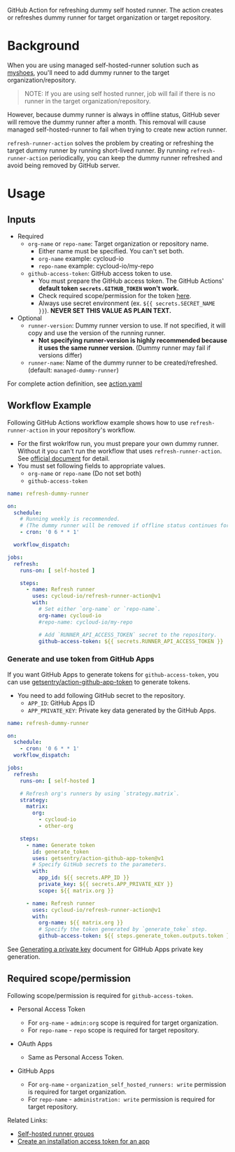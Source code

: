 GitHub Action for refreshing dummy self hosted runner.
The action creates or refreshes dummy runner for target organization or target repository.

# Background

When you are using managed self-hosted-runner solution such as [myshoes](https://github.com/whywaita/myshoes), you'll need to add dummy runner to the target organization/repository.

> NOTE: If you are using self hosted runner, job will fail if there is no runner in the target organization/repository.

However, because dummy runner is always in offline status, GitHub sever will remove the dummy runner after a month. This removal will cause managed self-hosted-runner to fail when trying to create new action runner.

`refresh-runner-action` solves the problem by creating or refreshing the target dummy runner by running short-lived runner. By running `refresh-runner-action` periodically, you can keep the dummy runner refreshed and avoid being removed by GitHub server.


# Usage

## Inputs

- Required
  - `org-name` or `repo-name`: Target organization or repository name.
      - Either name must be specified. You can't set both.
      - `org-name` example: cycloud-io
      - `repo-name` example: cycloud-io/my-repo
  - `github-access-token`: GitHub access token to use.
      - You must prepare the GitHub access token. The GitHub Actions' **default token `secrets.GITHUB_TOKEN` won't work.**
      - Check required scope/permission for the token [here](#required-scopepermission).
      - Always use secret environment (ex. `${{ secrets.SECRET_NAME }}`). **NEVER SET THIS VALUE AS PLAIN TEXT.**
- Optional
  - `runner-version`: Dummy runner version to use. If not specified, it will copy and use the version of the running runner.
      - **Not specifying runner-version is highly recommended because it uses the same runner version**. (Dummy runner may fail if versions differ)
  - `runner-name`: Name of the dummy runner to be created/refreshed. (default: `managed-dummy-runner`)

For complete action definition, see [action.yaml](./action.yaml)

## Workflow Example

Following GitHub Actions workflow example shows how to use `refresh-runner-action` in your repository's workflow.

- For the first wokrlfow run, you must prepare your own dummy runner. Without it you can't run the workflow that uses `refresh-runner-action`. See [official document](https://docs.github.com/en/enterprise-server@3.0/actions/hosting-your-own-runners/adding-self-hosted-runners) for detail.
- You must set following fields to appropriate values.
    - `org-name` or `repo-name` (Do not set both)
    - `github-access-token`

```yaml
name: refresh-dummy-runner

on:
  schedule:
    # Running weekly is recommended. 
    # (The dummy runner will be removed if offline status continues for a month)
    - cron: '0 6 * * 1'

  workflow_dispatch:

jobs:
  refresh:
    runs-on: [ self-hosted ]

    steps:
      - name: Refresh runner
        uses: cycloud-io/refresh-runner-action@v1
        with:
          # Set either `org-name` or `repo-name`.
          org-name: cycloud-io
          #repo-name: cycloud-io/my-repo

          # Add `RUNNER_API_ACCESS_TOKEN` secret to the repository.
          github-access-token: ${{ secrets.RUNNER_API_ACCESS_TOKEN }}
```


### Generate and use token from GitHub Apps

If you want GitHub Apps to generate tokens for `github-access-token`, you can use [getsentry/action-github-app-token](https://github.com/getsentry/action-github-app-token) to generate tokens.

- You need to add following GitHub secret to the repository.
    - `APP_ID`: GitHub Apps ID
    - `APP_PRIVATE_KEY`: Private key data generated by the GitHub Apps.

```yaml
name: refresh-dummy-runner

on:
  schedule:
    - cron: '0 6 * * 1'
  workflow_dispatch:

jobs:
  refresh:
    runs-on: [ self-hosted ]

    # Refresh org's runners by using `strategy.matrix`.
    strategy:
      matrix:
        org:
          - cycloud-io
          - other-org

    steps:
      - name: Generate token
        id: generate_token
        uses: getsentry/action-github-app-token@v1
        # Specify GitHub secrets to the parameters.
        with:
          app_id: ${{ secrets.APP_ID }}
          private_key: ${{ secrets.APP_PRIVATE_KEY }}
          scope: ${{ matrix.org }}

      - name: Refresh runner
        uses: cycloud-io/refresh-runner-action@v1
        with:
          org-name: ${{ matrix.org }}
          # Specify the token generated by `generate_toke` step.
          github-access-token: ${{ steps.generate_token.outputs.token }}
```

See [Generating a private key](https://docs.github.com/en/enterprise-server@3.0/developers/apps/building-github-apps/authenticating-with-github-apps#generating-a-private-key) document for GitHub Apps private key generation.


## Required scope/permission

Following scope/permission is required for `github-access-token`.

- Personal Access Token
    - For `org-name` - `admin:org` scope is required for target organization.
    - For `repo-name` - `repo` scope is required for target repository.

- OAuth Apps 
    - Same as Personal Access Token.

- GitHub Apps 
    - For `org-name` - `organization_self_hosted_runners: write` permission is required for target organization.
    - For `repo-name` - `administration: write` permission is required for target repository.
  

Related Links:

- [Self-hosted runner groups](https://docs.github.com/en/enterprise-server@3.0/rest/reference/actions#self-hosted-runner-groups)
- [Create an installation access token for an app](https://docs.github.com/en/enterprise-server@3.0/rest/reference/apps#create-an-installation-access-token-for-an-app)

